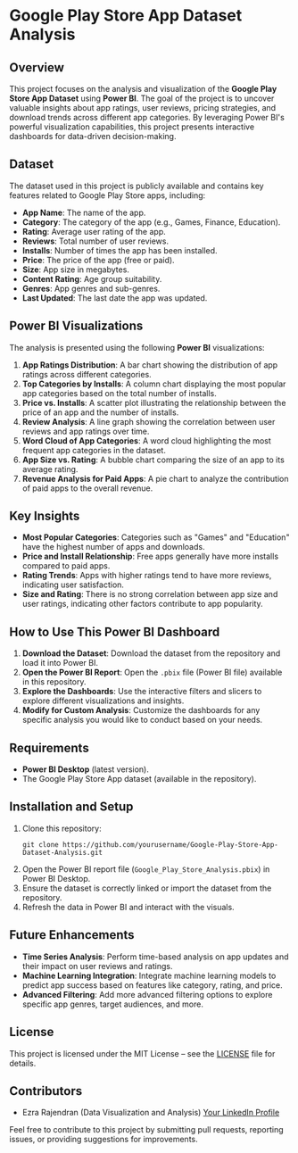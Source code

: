 # Google Play Store App Dataset Analysis

## Overview
This project focuses on the analysis and visualization of the **Google Play Store App Dataset** using **Power BI**. The goal of the project is to uncover valuable insights about app ratings, user reviews, pricing strategies, and download trends across different app categories. By leveraging Power BI's powerful visualization capabilities, this project presents interactive dashboards for data-driven decision-making.

## Dataset
The dataset used in this project is publicly available and contains key features related to Google Play Store apps, including:
- **App Name**: The name of the app.
- **Category**: The category of the app (e.g., Games, Finance, Education).
- **Rating**: Average user rating of the app.
- **Reviews**: Total number of user reviews.
- **Installs**: Number of times the app has been installed.
- **Price**: The price of the app (free or paid).
- **Size**: App size in megabytes.
- **Content Rating**: Age group suitability.
- **Genres**: App genres and sub-genres.
- **Last Updated**: The last date the app was updated.

## Power BI Visualizations
The analysis is presented using the following **Power BI** visualizations:
1. **App Ratings Distribution**: A bar chart showing the distribution of app ratings across different categories.
2. **Top Categories by Installs**: A column chart displaying the most popular app categories based on the total number of installs.
3. **Price vs. Installs**: A scatter plot illustrating the relationship between the price of an app and the number of installs.
4. **Review Analysis**: A line graph showing the correlation between user reviews and app ratings over time.
5. **Word Cloud of App Categories**: A word cloud highlighting the most frequent app categories in the dataset.
6. **App Size vs. Rating**: A bubble chart comparing the size of an app to its average rating.
7. **Revenue Analysis for Paid Apps**: A pie chart to analyze the contribution of paid apps to the overall revenue.

## Key Insights
- **Most Popular Categories**: Categories such as "Games" and "Education" have the highest number of apps and downloads.
- **Price and Install Relationship**: Free apps generally have more installs compared to paid apps.
- **Rating Trends**: Apps with higher ratings tend to have more reviews, indicating user satisfaction.
- **Size and Rating**: There is no strong correlation between app size and user ratings, indicating other factors contribute to app popularity.

## How to Use This Power BI Dashboard
1. **Download the Dataset**: Download the dataset from the repository and load it into Power BI.
2. **Open the Power BI Report**: Open the `.pbix` file (Power BI file) available in this repository.
3. **Explore the Dashboards**: Use the interactive filters and slicers to explore different visualizations and insights.
4. **Modify for Custom Analysis**: Customize the dashboards for any specific analysis you would like to conduct based on your needs.

## Requirements
- **Power BI Desktop** (latest version).
- The Google Play Store App dataset (available in the repository).

## Installation and Setup
1. Clone this repository:
   ```
   git clone https://github.com/yourusername/Google-Play-Store-App-Dataset-Analysis.git
   ```
2. Open the Power BI report file (`Google_Play_Store_Analysis.pbix`) in Power BI Desktop.
3. Ensure the dataset is correctly linked or import the dataset from the repository.
4. Refresh the data in Power BI and interact with the visuals.

## Future Enhancements
- **Time Series Analysis**: Perform time-based analysis on app updates and their impact on user reviews and ratings.
- **Machine Learning Integration**: Integrate machine learning models to predict app success based on features like category, rating, and price.
- **Advanced Filtering**: Add more advanced filtering options to explore specific app genres, target audiences, and more.

## License
This project is licensed under the MIT License – see the [LICENSE](LICENSE) file for details.

## Contributors
- Ezra Rajendran (Data Visualization and Analysis) [Your LinkedIn Profile](https://www.linkedin.com/in/ezra-rajendran-788380218)

Feel free to contribute to this project by submitting pull requests, reporting issues, or providing suggestions for improvements.
